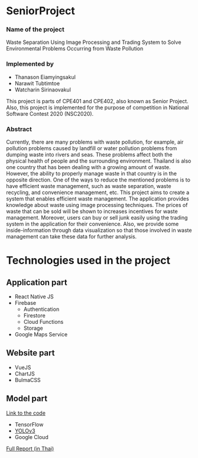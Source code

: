 # SeniorProject
### Name of the project
Waste Separation Using Image Processing and Trading System to Solve Environmental Problems Occurring from Waste Pollution

### Implemented by
- Thanason Eiamyingsakul<br>
- Narawit Tubtimtoe<br>
- Watcharin Sirinaovakul

This project is parts of CPE401 and CPE402, also known as Senior Project. Also, this project is implemented for the purpose of competition in National Software Contest 2020 (NSC2020).

### Abstract
Currently, there are many problems with waste pollution, for example, air pollution problems caused by landfill or water pollution problems from dumping waste into rivers and seas. These problems affect both the physical health of people and the surrounding environment. Thailand is also one country that has been dealing with a growing amount of waste. However, the ability to properly manage waste in that country is in the opposite direction. One of the ways to reduce the mentioned problems is to have efficient waste management, such as waste separation, waste recycling, and convenience management, etc. This project aims to create a system that enables efficient waste management. The application provides knowledge about waste using image processing techniques. The prices of waste that can be sold will be shown to increases incentives for waste management. Moreover, users can buy or sell junk easily using the trading system in the application for their convenience. Also, we provide some inside-information through data visualization so that those involved in waste management can take these data for further analysis.

# Technologies used in the project
## Application part
- React Native JS
- Firebase
  - Authentication
  - Firestore
  - Cloud Functions
  - Storage
- Google Maps Service
## Website part
- VueJS
- ChartJS
- BulmaCSS
## Model part
<a href="https://github.com/ttn37/frcnn_server">Link to the code</a>
- TensorFlow
- <a href="https://github.com/AntonMu/TrainYourOwnYOLO">YOLOv3</a>
- Google Cloud


<a href="/NSCFinalReport.pdf">Full Report (in Thai)</a>
